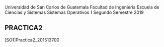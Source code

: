 Universidad de San Carlos de Guatemala
Facultad de Ingenieria
Escuela de Ciencias y Sistemas
Sistemas Operativos 1
Segundo Semestre 2019

## PRACTICA2

[SO1]Practica2_201513700
